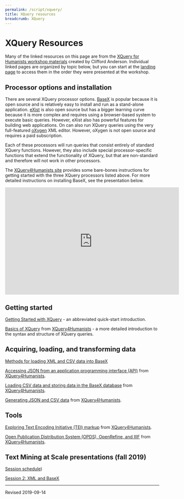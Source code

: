 ```yaml
---
permalink: /script/xquery/
title: XQuery resources
breadcrumb: XQuery
---
```


# XQuery Resources

Many of the linked resources on this page are from the [XQuery for Humanists workshop materials](https://github.com/CliffordAnderson/XQuery4Humanists) created by Clifford Anderson.  Individual linked pages are organized by topic below, but you can start at the [landing page](https://github.com/CliffordAnderson/XQuery4Humanists) to access them in the order they were presented at the workshop.

## Processor options and installation

There are several XQuery processor options.  [BaseX](http://basex.org/) is popular because it is open source and is relatively easy to install and run as a stand-alone application. [eXist](http://exist-db.org/exist/apps/homepage/index.html) is also open source but has a bigger learning curve because it is more complex and requires using a browser-based system to execute basic queries.  However, eXist also has powerful features for building web applications.  On can also run XQuery queries using the very full-featured [oXygen](https://www.oxygenxml.com/) XML editor.  However, oXygen is not open source and requires a paid subscription.  

Each of these processors will run queries that consist entirely of standard XQuery functions.  However, they also include special processor-specific functions that extend the functionality of XQuery, but that are non-standard and therefore will not work in other processors.

The [XQuery4Humanists site](https://github.com/CliffordAnderson/XQuery4Humanists/blob/master/README.md) provides some bare-bones instructions for getting started with the three XQuery processors listed above.  For more detailed instructions on installing BaseX, see the presentation below.

<iframe src="https://widgets.figshare.com/articles/7323854/embed?show_title=1" width="568" height="351" frameborder="0"></iframe>

## Getting started

[Getting Started with XQuery](http://heardlibrary.github.io/workshops/tech/2016/06/01/xquery.html) - an abbreviated quick-start introduction.

[Basics of XQuery](https://github.com/CliffordAnderson/XQuery4Humanists/blob/master/01-introduction.md) from [XQuery4Humanists](https://github.com/CliffordAnderson/XQuery4Humanists) - a more detailed introduction to the syntax and structure of XQuery queries.

## Acquiring, loading, and transforming data

[Methods for loading XML and CSV data into BaseX](https://github.com/baskaufs/msc/tree/master/ssda-example)

[Accessing JSON from an application programming interface (API)](https://github.com/CliffordAnderson/XQuery4Humanists/blob/master/03-Accessing-JSON-with-XQuery.md) from [XQuery4Humanists](https://github.com/CliffordAnderson/XQuery4Humanists).

[Loading CSV data and storing data in the BaseX database](https://github.com/CliffordAnderson/XQuery4Humanists/blob/master/04-Integrating-CSV-and-JSON.md) from [XQuery4Humanists](https://github.com/CliffordAnderson/XQuery4Humanists).

[Generating JSON and CSV data](https://github.com/CliffordAnderson/XQuery4Humanists/blob/master/05-Generating-JSON-and-CSV.md) from [XQuery4Humanists](https://github.com/CliffordAnderson/XQuery4Humanists).

## Tools

[Exploring Text Encoding Initiative (TEI) markup](https://github.com/CliffordAnderson/XQuery4Humanists/blob/master/02-Exploring-TEI-with-XQuery.md) from [XQuery4Humanists](https://github.com/CliffordAnderson/XQuery4Humanists). 

[Open Publication Distribution System (OPDS), OpenRefine, and IIIF](https://github.com/CliffordAnderson/XQuery4Humanists/blob/master/06-OPDS-OpenRefine-and-IIIF.md) from [XQuery4Humanists](https://github.com/CliffordAnderson/XQuery4Humanists). 

## Text Mining at Scale presentations (fall 2019)
 
[Session schedule](https://heardlibrary.github.io/xquery-working-group/schedule))

[Session 2: XML and BaseX](text-mining/text-mining-at-scale-session-2.pdf)

----
Revised 2019-09-14
